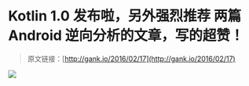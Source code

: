 # Kotlin 1.0 发布啦，另外强烈推荐 两篇 Android 逆向分析的文章，写的超赞！

> 原文链接：[http://gank.io/2016/02/17](http://gank.io/2016/02/17)

![](http://ww1.sinaimg.cn/large/7a8aed7bgw1f0k67zz05jj20ku0rs0y1.jpg)

